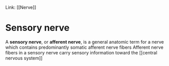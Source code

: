 Link: [[Nerve]]

# Sensory nerve
A **sensory nerve**, or **afferent nerve**, is a general anatomic term for a nerve which contains predominantly somatic afferent nerve fibers Afferent nerve fibers in a sensory nerve carry sensory information toward the [[central nervous system]]